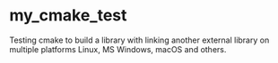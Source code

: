 # my_cmake_test
Testing cmake to build a library with linking another external library on multiple platforms Linux, MS Windows, macOS and others.
